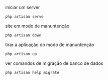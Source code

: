 
iniciar um server 
~~~
php artisan serve
~~~

site em modo de manuntenção
~~~
php artisan down
~~~

tirar a aplicação do modo de manuntenção
~~~
php artisan up
~~~

ver comandos de migração de banco de dados
~~~
php artisan help migrate
~~~

